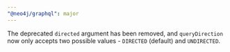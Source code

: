 ```yaml
---
"@neo4j/graphql": major
---
```


The deprecated `directed` argument has been removed, and `queryDirection` now only accepts two possible values - `DIRECTED` (default) and `UNDIRECTED`.
